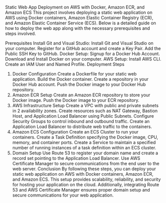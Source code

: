 Static Web App Deployment on AWS with Docker, Amazon ECR, and Amazon ECS
This project involves deploying a static web application on AWS using Docker containers, Amazon Elastic Container Registry (ECR), and Amazon Elastic Container Service (ECS). Below is a detailed guide on how to deploy the web app along with the necessary prerequisites and steps involved.

Prerequisites
Install Git and Visual Studio:
Install Git and Visual Studio on your computer.
Register for a GitHub account and create a Key Pair. Add the Public SSH Key to GitHub.
Docker Setup:
Signup for a Docker Hub Account.
Download and Install Docker on your computer.
AWS Setup:
Install AWS CLI.
Create an IAM User and Named Profile.
Deployment Steps
1. Docker Configuration
Create a Dockerfile for your static web application.
Build the Docker container.
Create a repository in your Docker Hub account.
Push the Docker image to your Docker Hub repository.
2. Amazon ECR Setup
Create an Amazon ECR repository to store your Docker image.
Push the Docker image to your ECR repository.
3. AWS Infrastructure Setup
Create a VPC with public and private subnets in 2 availability zones.
Create resources such as NAT Gateway, Bastion Host, and Application Load Balancer using Public Subnets.
Configure Security Groups to control inbound and outbound traffic.
Create an Application Load Balancer to distribute web traffic to the containers.
4. Amazon ECS Configuration
Create an ECS Cluster to run your containers.
Create a Task Definition specifying the Docker image, CPU, memory, and container ports.
Create a Service to maintain a specified number of running instances of a task definition within an ECS cluster.
5. Domain Setup
Use Route 53 to register your domain name and create a record set pointing to the Application Load Balancer.
Use AWS Certificate Manager to secure communications from the end user to the web server.
Conclusion
By following these steps, you can deploy your static web application on AWS with Docker containers, Amazon ECR, and Amazon ECS. This setup provides scalability, reliability, and security for hosting your application on the cloud. Additionally, integrating Route 53 and AWS Certificate Manager ensures proper domain setup and secure communications for your web application.






